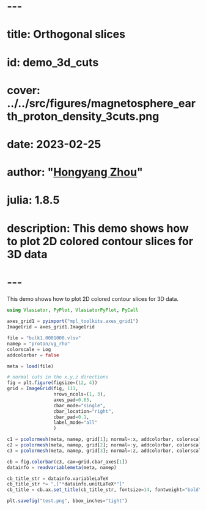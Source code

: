 # ---
# title: Orthogonal slices
# id: demo_3d_cuts
# cover: ../../src/figures/magnetosphere_earth_proton_density_3cuts.png
# date: 2023-02-25
# author: "[Hongyang Zhou](https://github.com/henry2004y)"
# julia: 1.8.5
# description: This demo shows how to plot 2D colored contour slices for 3D data
# ---

This demo shows how to plot 2D colored contour slices for 3D data.
```julia
using Vlasiator, PyPlot, VlasiatorPyPlot, PyCall

axes_grid1 = pyimport("mpl_toolkits.axes_grid1")
ImageGrid = axes_grid1.ImageGrid

file = "bulk1.0001000.vlsv"
nameρ = "proton/vg_rho"
colorscale = Log
addcolorbar = false

meta = load(file)

# normal cuts in the x,y,z directions
fig = plt.figure(figsize=(12, 4))
grid = ImageGrid(fig, 111,
                 nrows_ncols=(1, 3),
                 axes_pad=0.85,
                 cbar_mode="single",
                 cbar_location="right",
                 cbar_pad=0.1,
                 label_mode="all"
                 )

c1 = pcolormesh(meta, nameρ, grid[1]; normal=:x, addcolorbar, colorscale)
c2 = pcolormesh(meta, nameρ, grid[2]; normal=:y, addcolorbar, colorscale)
c3 = pcolormesh(meta, nameρ, grid[3]; normal=:z, addcolorbar, colorscale)

cb = fig.colorbar(c3, cax=grid.cbar_axes[1])
datainfo = readvariablemeta(meta, nameρ)

cb_title_str = datainfo.variableLaTeX
cb_title_str *= ",["*datainfo.unitLaTeX*"]"
cb_title = cb.ax.set_title(cb_title_str, fontsize=14, fontweight="bold")

plt.savefig("test.png", bbox_inches="tight")
```